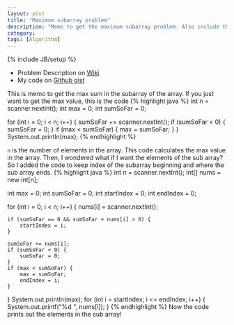 ```yaml
---
layout: post
title: "Maximum subarray problem"
description: "Memo to get the maximum subarray problem. Also include the code to print out the range for that subarray"
category: 
tags: [Algorithm]
---
```

{% include JB/setup %}
- Problem Description on [Wiki](https://en.wikipedia.org/wiki/Maximum_subarray_problem)
- My code on [Github gist](https://gist.github.com/1kohei1/bef3d3056eef0ea1683a)

This is memo to get the max sum in the subarray of the array. If you just want to get the max value, this is the code
{% highlight java %}
int n = scanner.nextInt();
int max = 0;
int sumSoFar = 0;

for (int i = 0; i < n; i++) {
	sumSoFar += scanner.nextInt();
	if (sumSoFar < 0) {
		sumSoFar = 0;
	}
	if (max < sumSoFar) {
		max = sumSoFar;
	}
}
System.out.println(max);
{% endhighlight %}

`n` is the number of elements in the array. This code calculates the max value in the array. Then, I wondered what if I want the elements of the sub array? So I added the code to keep index of the subarray beginning and where the sub array ends.
{% highlight java %}
int n = scanner.nextInt();
int[] nums = new int[n];

int max = 0;
int sumSoFar = 0;
int startIndex = 0;
int endIndex = 0;

for (int i = 0; i < n; i++) {
	nums[i] = scanner.nextInt();
	
	if (sumSoFar == 0 && sumSoFar + nums[i] > 0) {
		startIndex = i;
	}
	
	sumSoFar += nums[i];
	if (sumSoFar < 0) {
		sumSoFar = 0;
	}
	if (max < sumSoFar) {
		max = sumSoFar;
		endIndex = i;
	}
}
System.out.println(max);
for (int i = startIndex; i <= endIndex; i++) {
	System.out.printf("%d ", nums[i]);
}
{% endhighlight %}
Now the code prints out the elements in the sub array!